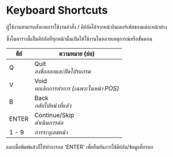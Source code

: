 # Keyboard Shortcuts
ผู้ใช้งานสามารถสังเกตการใช้งานคำสั่ง / คีย์ลัดได้จากหน้าอินเตอร์เฟสของแต่ละหน้าต่าง

ซึ่งในตารางนี้เป็นคีย์ลัดที่ทุกหน้านั้นเปิดให้ใช้งานในหลายเหตุการณ์หรือขั้นตอน

| คีย์    | ความหมาย (ย่อ)                                      |
| ----- | -------------------------------------------------- |
| Q     | Quit          <br/>*ลงชื่อออกและปิดโปรแกรม*           |
| V     | Void          <br/>*ยกเลิกการทำการ (เฉพาะในหน้า POS)* |
| B     | Back          <br/>*กลับไปหน้าที่แล้ว*                  |
| ENTER | Continue/Skip <br/>*ดำเนินการต่อ*                     |
| 1 - 9 | *การระบุเลขหน้า*                                     |

และเมื่อพิมพ์แล้วก็ให้ทำการกด 'ENTER' เพื่อยืนยันการใช้คีย์ลัด/ข้อมูลที่กรอก
